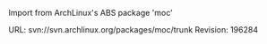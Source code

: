 Import from ArchLinux's ABS package 'moc'

URL: svn://svn.archlinux.org/packages/moc/trunk
Revision: 196284
